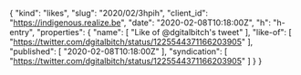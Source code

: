 {
  "kind": "likes",
  "slug": "2020/02/3hpih",
  "client_id": "https://indigenous.realize.be",
  "date": "2020-02-08T10:18:00Z",
  "h": "h-entry",
  "properties": {
    "name": [
      "Like of @dgitalbitch's tweet"
    ],
    "like-of": [
      "https://twitter.com/dgitalbitch/status/1225544371166203905"
    ],
    "published": [
      "2020-02-08T10:18:00Z"
    ],
    "syndication": [
      "https://twitter.com/dgitalbitch/status/1225544371166203905"
    ]
  }
}
